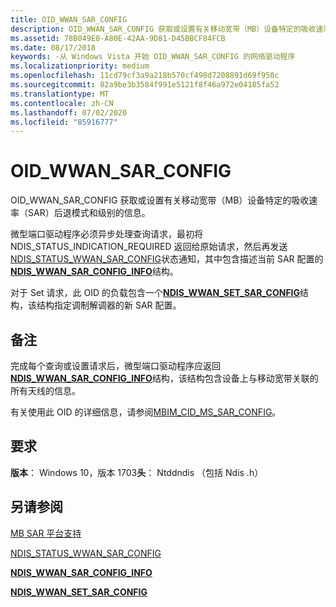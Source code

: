 ```yaml
---
title: OID_WWAN_SAR_CONFIG
description: OID_WWAN_SAR_CONFIG 获取或设置有关移动宽带（MB）设备特定的吸收速率（SAR）后退模式和级别的信息。
ms.assetid: 78B049E0-A80E-42AA-9D81-D45BBCF84FCB
ms.date: 08/17/2018
keywords: -从 Windows Vista 开始 OID_WWAN_SAR_CONFIG 的网络驱动程序
ms.localizationpriority: medium
ms.openlocfilehash: 11cd79cf3a9a218b570cf498d7208891d69f950c
ms.sourcegitcommit: 82a9be3b3584f991e5121f8f46a972e04185fa52
ms.translationtype: MT
ms.contentlocale: zh-CN
ms.lasthandoff: 07/02/2020
ms.locfileid: "85916777"
---
```

# <a name="oid_wwan_sar_config"></a>OID_WWAN_SAR_CONFIG

OID_WWAN_SAR_CONFIG 获取或设置有关移动宽带（MB）设备特定的吸收速率（SAR）后退模式和级别的信息。 

微型端口驱动程序必须异步处理查询请求，最初将 NDIS_STATUS_INDICATION_REQUIRED 返回给原始请求，然后再发送[NDIS_STATUS_WWAN_SAR_CONFIG](ndis-status-wwan-sar-config.md)状态通知，其中包含描述当前 SAR 配置的[**NDIS_WWAN_SAR_CONFIG_INFO**](https://docs.microsoft.com/windows-hardware/drivers/ddi/ndiswwan/ns-ndiswwan-_ndis_wwan_sar_config_info)结构。

对于 Set 请求，此 OID 的负载包含一个[**NDIS_WWAN_SET_SAR_CONFIG**](https://docs.microsoft.com/windows-hardware/drivers/ddi/ndiswwan/ns-ndiswwan-_ndis_wwan_set_sar_config)结构，该结构指定调制解调器的新 SAR 配置。

## <a name="remarks"></a>备注

完成每个查询或设置请求后，微型端口驱动程序应返回[**NDIS_WWAN_SAR_CONFIG_INFO**](https://docs.microsoft.com/windows-hardware/drivers/ddi/ndiswwan/ns-ndiswwan-_ndis_wwan_sar_config_info)结构，该结构包含设备上与移动宽带关联的所有天线的信息。

有关使用此 OID 的详细信息，请参阅[MBIM_CID_MS_SAR_CONFIG](https://docs.microsoft.com/windows-hardware/drivers/network/mb-sar-platform-support#mbimcidmssarconfig)。

## <a name="requirements"></a>要求

**版本**： Windows 10，版本 1703**头**： Ntddndis （包括 Ndis .h）

## <a name="see-also"></a>另请参阅

[MB SAR 平台支持](https://docs.microsoft.com/windows-hardware/drivers/network/mb-sar-platform-support)

[NDIS_STATUS_WWAN_SAR_CONFIG](ndis-status-wwan-sar-config.md)

[**NDIS_WWAN_SAR_CONFIG_INFO**](https://docs.microsoft.com/windows-hardware/drivers/ddi/ndiswwan/ns-ndiswwan-_ndis_wwan_sar_config_info)

[**NDIS_WWAN_SET_SAR_CONFIG**](https://docs.microsoft.com/windows-hardware/drivers/ddi/ndiswwan/ns-ndiswwan-_ndis_wwan_set_sar_config)
